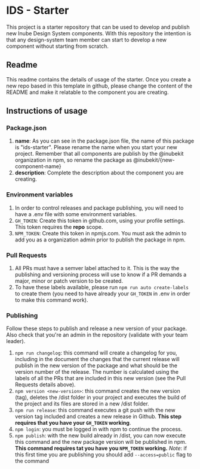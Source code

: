 # IDS - Starter

This project is a starter repository that can be used to develop and publish new Inube Design System components. With this repository the intention is that any design-system team member can start to develop a new component without starting from scratch.

## Readme

This readme contains the details of usage of the starter. Once you create a new repo based in this template in github, please change the content of the README and make it relatable to the component you are creating.

## Instructions of usage

### Package.json

1. **name**: As you can see in the package.json file, the name of this package is "ids-starter". Please rename the name when you start your new project. Remember that all components are publish by the @inubekit organization in npm, so rename the package as @inubekit/{new-component-name}
2. **description**: Complete the description about the component you are creating.

### Environment variables

1. In order to control releases and package publishing, you will need to have a .env file with some environment variables.
2. `GH_TOKEN`: Create this token in github.com, using your profile settings. This token requires the **repo** scope.
3. `NPM_TOKEN`: Create this token in npmjs.com. You must ask the admin to add you as a organization admin prior to publish the package in npm.

### Pull Requests

1. All PRs must have a semver label attached to it. This is the way the publishing and versioning process will use to know if a PR demands a major, minor or patch version to be created.
2. To have these labels available, please run `npm run auto create-labels` to create them (you need to have already your `GH_TOKEN` in .env in order to make this command work).

### Publishing

Follow these steps to publish and release a new version of your package. Also check that you're an admin in the repository (validate with your team leader).

1. `npm run changelog`: this command will create a changelog for you, including in the document the changes that the current release will publish in the new version of the package and what should be the version number of the release. The number is calculated using the labels of all the PRs that are included in this new version (see the Pull Requests details above).
2. `npm version <new-version>`: this command creates the new version (tag), deletes the /dist folder in your project and executes the build of the project and its files are stored in a new /dist folder.
3. `npm run release`: this command executes a git push with the new version tag included and creates a new release in Github. **This step requires that you have your `GH_TOKEN` working**.
4. `npm login`: you must be logged in with npm to continue the process.
5. `npm publish`: with the new build already in /dist, you can now execute this command and the new package version will be published in npm. **This command requires tat you have you `NPM_TOKEN` working.** _Note_: if this first time you are publishing you should add `--access=public` flag to the command

